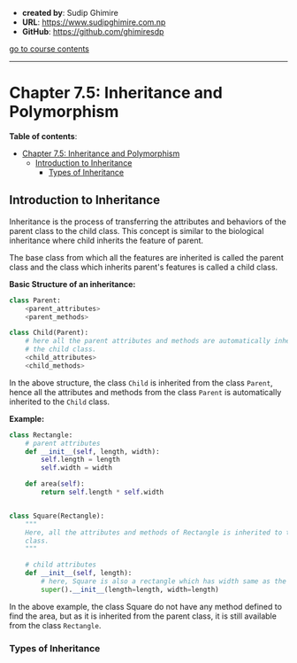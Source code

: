- **created by**: Sudip Ghimire
- **URL**: https://www.sudipghimire.com.np
- **GitHub**: https://github.com/ghimiresdp

[go to course contents](https://github.com/ghimiresdp/python-level1/)
<hr>

# Chapter 7.5: Inheritance and Polymorphism

**Table of contents**:

- [Chapter 7.5: Inheritance and Polymorphism](#chapter-75-inheritance-and-polymorphism)
  - [Introduction to Inheritance](#introduction-to-inheritance)
    - [Types of Inheritance](#types-of-inheritance)


## Introduction to Inheritance

Inheritance is the process of transferring the attributes and behaviors of the
parent class to the child class. This concept is similar to the biological
inheritance where child inherits the feature of parent.

The base class from which all the features are inherited is called the parent
class and the class which inherits parent's features is called a child class.

**Basic Structure of an inheritance:**
```python
class Parent:
    <parent_attributes>
    <parent_methods>

class Child(Parent):
    # here all the parent attributes and methods are automatically inherited to
    # the child class.
    <child_attributes>
    <child_methods>
```
In the above structure, the class `Child` is inherited from the class `Parent`,
hence all the attributes and methods from the class `Parent` is automatically
inherited to the `Child` class.

**Example:**
```python
class Rectangle:
    # parent attributes
    def __init__(self, length, width):
        self.length = length
        self.width = width

    def area(self):
        return self.length * self.width


class Square(Rectangle):
    """
    Here, all the attributes and methods of Rectangle is inherited to the Square
    class.
    """

    # child attributes
    def __init__(self, length):
        # here, Square is also a rectangle which has width same as the length.
        super().__init__(length=length, width=length)
```
In the above example, the class Square do not have any method defined to find
the area, but as it is inherited from the parent class, it is still available
from the class `Rectangle`.

### Types of Inheritance



